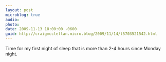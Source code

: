 ```yaml
---
layout: post
microblog: true
audio: 
photo: 
date: 2009-11-13 18:00:00 -0600
guid: http://craigmcclellan.micro.blog/2009/11/14/t5703521542.html
---
```

Time for my first night of sleep that is more than 2-4 hours since Monday night.
